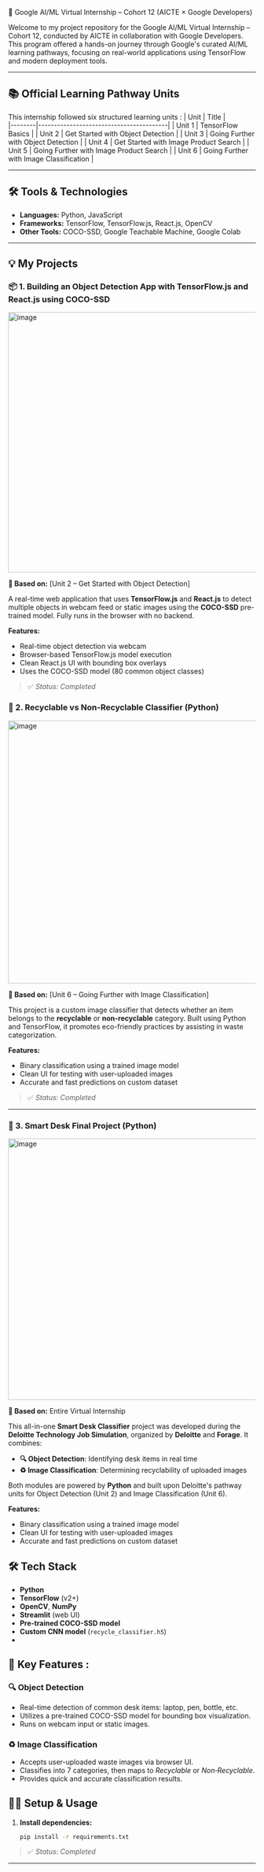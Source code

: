 🤖 Google AI/ML Virtual Internship – Cohort 12 (AICTE × Google Developers)

Welcome to my project repository for the Google AI/ML Virtual Internship – Cohort 12, conducted by AICTE in collaboration with Google Developers. This program offered a hands-on journey through Google's curated AI/ML learning pathways, focusing on real-world applications using TensorFlow and modern deployment tools.

---

## 📚 Official Learning Pathway Units

This internship followed six structured learning units :
|  Unit  |             Title                       |                                           
|--------|-----------------------------------------|
| Unit 1 | TensorFlow Basics                       | 
| Unit 2 | Get Started with Object Detection       | 
| Unit 3 | Going Further with Object Detection     |
| Unit 4 | Get Started with Image Product Search   | 
| Unit 5 | Going Further with Image Product Search | 
| Unit 6 | Going Further with Image Classification | 

---

## 🛠️ Tools & Technologies

- **Languages:** Python, JavaScript
- **Frameworks:** TensorFlow, TensorFlow.js, React.js, OpenCV
- **Other Tools:** COCO-SSD, Google Teachable Machine, Google Colab

---

## 💡 My Projects

### 📦 1. Building an Object Detection App with TensorFlow.js and React.js using COCO-SSD

<img width="959" height="529" alt="image" src="https://github.com/user-attachments/assets/8ec8f32f-5c4c-4e65-98df-97ed53296d6f" />

**🔗 Based on:** [Unit 2 – Get Started with Object Detection]

A real-time web application that uses **TensorFlow.js** and **React.js** to detect multiple objects in webcam feed or static images using the **COCO-SSD** pre-trained model. Fully runs in the browser with no backend.

**Features:**
- Real-time object detection via webcam
- Browser-based TensorFlow.js model execution
- Clean React.js UI with bounding box overlays
- Uses the COCO-SSD model (80 common object classes)

> ✅ *Status: Completed*




### 🧠 2. Recyclable vs Non-Recyclable Classifier (Python)

<img width="959" height="534" alt="image" src="https://github.com/user-attachments/assets/97449473-142b-4ec9-9d4b-6fcb7b220f85" />

**🔗 Based on:** [Unit 6 – Going Further with Image Classification]

This project is a custom image classifier that detects whether an item belongs to the **recyclable** or **non-recyclable** category. Built using Python and TensorFlow, it promotes eco-friendly practices by assisting in waste categorization.

**Features:**
- Binary classification using a trained image model
- Clean UI for testing with user-uploaded images
- Accurate and fast predictions on custom dataset

> ✅ *Status: Completed*

---



### 🧠 3. Smart Desk Final Project (Python)

<img width="959" height="531" alt="image" src="https://github.com/user-attachments/assets/a8f6eb18-d1fe-4f95-aff7-9b798f7556fd" />

**🔗 Based on:** Entire Virtual Internship

This all-in-one **Smart Desk Classifier** project was developed during the **Deloitte Technology Job Simulation**, organized by **Deloitte** and **Forage**. It combines:

- **🔍 Object Detection**: Identifying desk items in real time  
- **♻ Image Classification**: Determining recyclability of uploaded images  

Both modules are powered by **Python** and built upon Deloitte's pathway units for Object Detection (Unit 2) and Image Classification (Unit 6).

**Features:**
- Binary classification using a trained image model
- Clean UI for testing with user-uploaded images
- Accurate and fast predictions on custom dataset

## 🛠️ Tech Stack

- **Python**
- **TensorFlow** (v2+)
- **OpenCV**, **NumPy**
- **Streamlit** (web UI)
- **Pre-trained COCO-SSD model**
- **Custom CNN model** (`recycle_classifier.h5`)
- 

## 🎯 Key Features :

### 🔍 Object Detection
- Real-time detection of common desk items: laptop, pen, bottle, etc.
- Utilizes a pre-trained COCO-SSD model for bounding box visualization.
- Runs on webcam input or static images.

### ♻ Image Classification
- Accepts user-uploaded waste images via browser UI.
- Classifies into 7 categories, then maps to _Recyclable_ or _Non‑Recyclable_.
- Provides quick and accurate classification results.


## 🧑‍💻 Setup & Usage

1. **Install dependencies:**
   ```bash
   pip install -r requirements.txt

> ✅ *Status: Completed*

---

